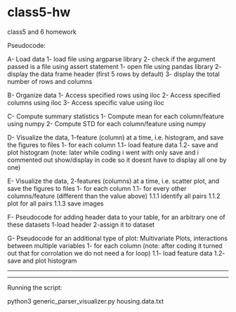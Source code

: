 # class5-hw
class5 and 6 homework

Pseudocode:

A- Load data
	1- load file using argparse library
	2- check if the argument passed is a file using assert statement
	1- open file using pandas library
	2- display the data frame header (first 5 rows by default)
	3- display the total number of rows and columns

B- Organize data
	1- Access specified rows using iloc
	2- Access specified columns using iloc
	3- Access specific value using iloc

C- Compute summary statistics
	1- Compute mean for each column/feature using numpy
	2- Compute STD for each column/feature using numpy


D- Visualize the data, 1-feature (column) at a time, i.e. histogram, and save the figures to files
    1- for each column
		1.1- load feature data
		1.2- save and plot histogram (note: later while coding i went with only save and i commented out show/display in code so it doesnt have to display all one by one)

E- Visualize the data, 2-features (columns) at a time, i.e. scatter plot, and save the figures to files
	1- for each column
		1.1- for every other columns/feature (different than the value above)
			1.1.1 identify all pairs
			1.1.2 plot for all pairs
			1.1.3 save images

F- Pseudocode for adding header data to your table, for an arbitrary one of these datasets
	1-load header
	2-assign it to dataset

G- Pseudocode for an additional type of plot: Multivariate Plots, interactions between multiple variables
    1- for each column (note: after coding it turned out that for corrolation we do not need a for loop)
		1.1- load feature data
		1.2- save and plot histogram

--------------------------------------------
--------------------------------------------

Running the script:

python3 generic_parser_visualizer.py housing.data.txt
